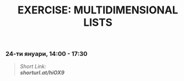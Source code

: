 <h1 align="center">EXERCISE: MULTIDIMENSIONAL LISTS</h1>
    <br>

<h3>24-ти януари, 14:00 - 17:30</h3>

<blockquote>
    <i>
        Short Link: <br> 
        <b>
            shorturl.at/hiOX9
        </b> 
    </i>
</blockquote>
